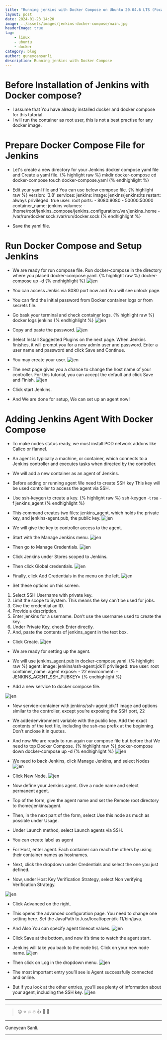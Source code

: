 ```yaml
---
title: "Running jenkins with Docker Compose on Ubuntu 20.04.6 LTS (Focal Fossa)"
layout: post
date: 2024-01-23 14:20
image: ../assets/images/jenkins-docker-compose/main.jpg
headerImage: true
tag:
    - linux
    - ubuntu
    - docker
category: blog
author: guneycansanli
description: Running jenkins with Docker Compose
---
```


# Before Installation of Jenkins with Docker compose?

- I assume that You have already installed docker and docker compose for this tutorial.
- I will run the container as root user, this is not a best practise for any docker image. 

# Prepare Docker Compose File for Jenkins

- Let's create a new directory for your Jenkins docker compose yaml file and Create a yaml file.
{% highlight raw %}
mkdir docker-compose
cd docker-compose
touch docker-compose.yaml
{% endhighlight %}

- Edit your yaml file and You can use below compose file.
{% highlight raw %}
version: '3.8'
services:
  jenkins:
    image: jenkins/jenkins:lts
    restart: always
    privileged: true
    user: root
    ports:
      - 8080:8080
      - 50000:50000
    container_name: jenkins
    volumes:
      - /home/root/jenkins_compose/jenkins_configuration:/var/jenkins_home
      - /var/run/docker.sock:/var/run/docker.sock
{% endhighlight %}

- Save the yaml file.

# Run Docker Compose and Setup Jenkins

- We are ready for run compose file. Run docker-compose in the directory where you placed docker-compose.yaml.
{% highlight raw %}
docker-compose up -d
{% endhighlight %}
![jen][1]

- You can access Jenkis via 8080 port now and You will see unlock page.
- You can find the initial password from Docker container logs or from secrets file.
- Go bask your terminal and check container logs.
{% highlight raw %}
docker logs jenkins
{% endhighlight %}
![jen][2]

- Copy and paste the password.
![jen][3]

- Select Install Suggested Plugins on the next page. When Jenkins finishes, it will prompt you for a new admin user and password. Enter a user name and password and click Save and Continue.

- You may create your user.
![jen][4]

- The next page gives you a chance to change the host name of your controller. For this tutorial, you can accept the default and click Save and Finish.
![jen][5]


- Click start Jenkins. 
- And We are done for setup, We can set up an agent now!


# Adding Jenkins Agent With Docker Compose

- To make nodes status ready, we must install POD network addons like Calico or flannel.
- An agent is typically a machine, or container, which connects to a Jenkins controller and executes tasks when directed by the controller.
- We will add a new container as an agent of Jenkins.
- Before adding or running agent We need to create SSH key This key will be used controller to access the agent via SSH.
- Use ssh-keygen to create a key.
{% highlight raw %}
ssh-keygen -t rsa -f jenkins_agent
{% endhighlight %}

- This command creates two files: jenkins_agent, which holds the private key, and jenkins-agent.pub, the public key.
![jen][6]

- We will give the key to controller access to the agent.
- Start with the Manage Jenkins menu.
![jen][8]

- Then go to Manage Credentials.
![jen][9]

- Click Jenkins under Stores scoped to Jenkins.
- Then click Global credentials.
![jen][10]

- Finally, click Add Credentials in the menu on the left.
![jen][11]

- Set these options on this screen.
1. Select SSH Username with private key.
2. Limit the scope to System. This means the key can’t be used for jobs.
3. Give the credential an ID.
4. Provide a description.
5. Enter jenkins for a username. Don’t use the username used to create the key.
6. Under Private Key,  check Enter directly.
7. And, paste the contents of jenkins_agent in the text box.

- Click Create.
![jen][12]

- We are ready for setting up the agent.
- We will use jenkins_agent.pub in docker-compose.yaml.
{% highlight raw %}
  agent:
    image: jenkins/ssh-agent:jdk11
    privileged: true
    user: root
    container_name: agent
    expose:
      - 22
    environment:
      - JENKINS_AGENT_SSH_PUBKEY=<YOUR-SSH-KEY>
{% endhighlight %}
- Add a new service to docker compose file.


![jen][13]
- New service-container with jenkins/ssh-agent:jdk11 image and options similar to the controller, except you’re exposing the SSH port, 22
- We addedenvironment variable with the public key. Add the exact contents of the text file, including the ssh-rsa prefix at the beginning. Don’t enclose it in quotes.


- And now We are ready to run again our compose file but before that We need to top Docker Compose.
{% highlight raw %}
docker-compose down
docker-compose up -d
{% endhighlight %}
![jen][14]

- We need to back Jenkins, click Manage Jenkins, and select Nodes
![jen][15]

- Click New Node.
![jen][16]

- Now define your Jenkins agent. Give a node name and select permanent agent.

- Top of the form, give the agent name and set the Remote root directory to /home/jenkins/agent.
- Then, in the next part of the form, select Use this node as much as possible under Usage.
- Under Launch method, select Launch agents via SSH.
- You can create label as agent
- For Host, enter agent. Each container can reach the others by using their container names as hostnames.
- Next, click the dropdown under Credentials and select the one you just defined.
- Now, under Host Key Verification Strategy, select Non verifying Verification Strategy.

![jen][17]
- Click Advanced on the right.
- This opens the advanced configuration page. You need to change one setting here. Set the JavaPath to /usr/local/openjdk-11/bin/java.
- And Also You can specify agent timeout values.
![jen][18]

- Click Save at the bottom, and now it’s time to watch the agent start.
- Jenkins will take you back to the node list. Click on your new node name.
![jen][19]

- Then click on Log in the dropdown menu.
![jen][20]


- The most important entry you’ll see is Agent successfully connected and online.
- But if you look at the other entries, you’ll see plenty of information about your agent, including the SSH key. 
![jen][21]



---
---

> :blush: :star: :boom: :fire: :+1: :eyes: :metal:

---

Guneycan Sanli.

---

[1]: ../assets/images/jenkins-docker-compose/jenkins1.jpg
[2]: ../assets/images/jenkins-docker-compose/jenkins2.jpg
[3]: ../assets/images/jenkins-docker-compose/jenkins3.jpg
[4]: ../assets/images/jenkins-docker-compose/jenkins4.jpg
[5]: ../assets/images/jenkins-docker-compose/jen5.jpg
[6]: ../assets/images/jenkins-docker-compose/jen6.jpg
[7]: ../assets/images/k8s/k8s-1-3.jpg
[8]: ../assets/images/jenkins-docker-compose/jen8.jpg
[9]: ../assets/images/jenkins-docker-compose/jen9.jpg
[10]: ../assets/images/jenkins-docker-compose/jen10.jpg
[11]: ../assets/images/jenkins-docker-compose/jen11.jpg
[12]: ../assets/images/jenkins-docker-compose/jen12.jpg
[13]: ../assets/images/jenkins-docker-compose/jen13.jpg
[14]: ../assets/images/jenkins-docker-compose/jen14.jpg
[15]: ../assets/images/jenkins-docker-compose/jen15.jpg
[16]: ../assets/images/jenkins-docker-compose/jen16.jpg
[17]: ../assets/images/jenkins-docker-compose/jen17.jpg
[18]: ../assets/images/jenkins-docker-compose/java18.jpg
[19]: ../assets/images/jenkins-docker-compose/jen19.jpg
[20]: ../assets/images/jenkins-docker-compose/jen20.jpg
[21]: ../assets/images/jenkins-docker-compose/jen21.jpg
